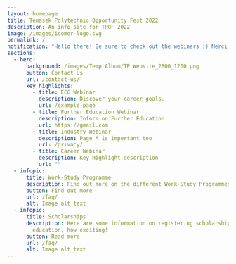 ```yaml
---
layout: homepage
title: Temasek Polytechnic Opportunity Fest 2022
description: An info site for TPOF 2022
image: /images/isomer-logo.svg
permalink: /
notification: "Hello there! Be sure to check out the webinars :) Merci Beaucoup "
sections:
  - hero:
      background: /images/Temp Album/TP Website_2800_1200.png
      button: Contact Us
      url: /contact-us/
      key_highlights:
        - title: ECG Webinar
          description: Discover your career goals.
          url: /example-page
        - title: Further Education Webinar
          description: Inform on Further Education
          url: https://gmail.com
        - title: Industry Webinar
          description: Page A is important too
          url: /privacy/
        - title: Career Webinar
          description: Key Highlight description
          url: ""
  - infopic:
      title: Work-Study Programme
      description: Find out more on the different Work-Study Programmes available to you!
      button: Find out more
      url: /faq/
      alt: Image alt text
  - infopic:
      title: Scholarships
      description: Here are some information on registering scholarships for further
        education, how exciting!
      button: Read more
      url: /faq/
      alt: Image alt text
---
```

